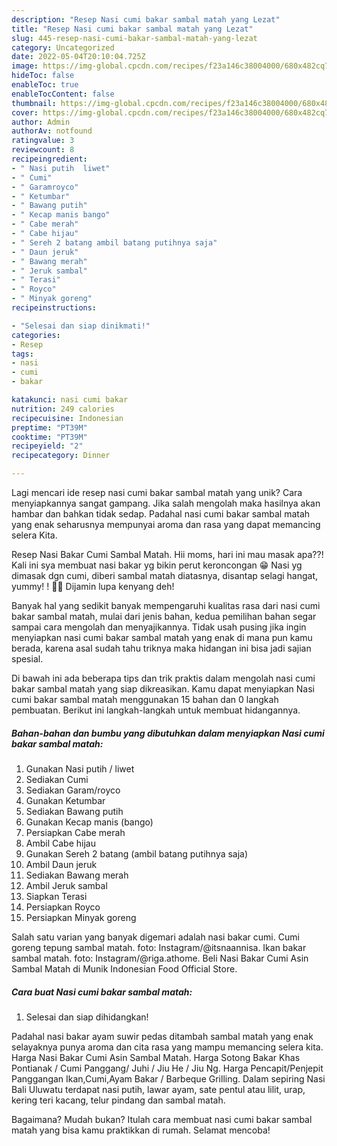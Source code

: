 ```yaml
---
description: "Resep Nasi cumi bakar sambal matah yang Lezat"
title: "Resep Nasi cumi bakar sambal matah yang Lezat"
slug: 445-resep-nasi-cumi-bakar-sambal-matah-yang-lezat
category: Uncategorized
date: 2022-05-04T20:10:04.725Z
image: https://img-global.cpcdn.com/recipes/f23a146c38004000/680x482cq70/nasi-cumi-bakar-sambal-matah-foto-resep-utama.jpg
hideToc: false
enableToc: true
enableTocContent: false
thumbnail: https://img-global.cpcdn.com/recipes/f23a146c38004000/680x482cq70/nasi-cumi-bakar-sambal-matah-foto-resep-utama.jpg
cover: https://img-global.cpcdn.com/recipes/f23a146c38004000/680x482cq70/nasi-cumi-bakar-sambal-matah-foto-resep-utama.jpg
author: Admin
authorAv: notfound
ratingvalue: 3
reviewcount: 8
recipeingredient:
- " Nasi putih  liwet"
- " Cumi"
- " Garamroyco"
- " Ketumbar"
- " Bawang putih"
- " Kecap manis bango"
- " Cabe merah"
- " Cabe hijau"
- " Sereh 2 batang ambil batang putihnya saja"
- " Daun jeruk"
- " Bawang merah"
- " Jeruk sambal"
- " Terasi"
- " Royco"
- " Minyak goreng"
recipeinstructions:

- "Selesai dan siap dinikmati!"
categories:
- Resep
tags:
- nasi
- cumi
- bakar

katakunci: nasi cumi bakar 
nutrition: 249 calories
recipecuisine: Indonesian
preptime: "PT39M"
cooktime: "PT39M"
recipeyield: "2"
recipecategory: Dinner

---
```





Lagi mencari ide resep nasi cumi bakar sambal matah yang unik? Cara menyiapkannya sangat gampang. Jika salah mengolah maka hasilnya akan hambar dan bahkan tidak sedap. Padahal nasi cumi bakar sambal matah yang enak seharusnya mempunyai aroma dan rasa yang dapat memancing selera Kita.





Resep Nasi Bakar Cumi Sambal Matah. Hii moms, hari ini mau masak apa??! Kali ini sya membuat nasi bakar yg bikin perut keroncongan 😁 Nasi yg dimasak dgn cumi, diberi sambal matah diatasnya, disantap selagi hangat, yummy! ! 🤤🤤 Dijamin lupa kenyang deh!

Banyak hal yang sedikit banyak mempengaruhi kualitas rasa dari nasi cumi bakar sambal matah, mulai dari jenis bahan, kedua pemilihan bahan segar sampai cara mengolah dan menyajikannya. Tidak usah pusing jika ingin menyiapkan nasi cumi bakar sambal matah yang enak di mana pun kamu berada, karena asal sudah tahu triknya maka hidangan ini bisa jadi sajian spesial.






Di bawah ini ada beberapa tips dan trik praktis dalam mengolah nasi cumi bakar sambal matah yang siap dikreasikan. Kamu dapat menyiapkan Nasi cumi bakar sambal matah menggunakan 15 bahan dan 0 langkah pembuatan. Berikut ini langkah-langkah untuk membuat hidangannya.

<!--inarticleads1-->

##### Bahan-bahan dan bumbu yang dibutuhkan dalam menyiapkan Nasi cumi bakar sambal matah:

1. Gunakan  Nasi putih / liwet
1. Sediakan  Cumi
1. Sediakan  Garam/royco
1. Gunakan  Ketumbar
1. Sediakan  Bawang putih
1. Gunakan  Kecap manis (bango)
1. Persiapkan  Cabe merah
1. Ambil  Cabe hijau
1. Gunakan  Sereh 2 batang (ambil batang putihnya saja)
1. Ambil  Daun jeruk
1. Sediakan  Bawang merah
1. Ambil  Jeruk sambal
1. Siapkan  Terasi
1. Persiapkan  Royco
1. Persiapkan  Minyak goreng


Salah satu varian yang banyak digemari adalah nasi bakar cumi. Cumi goreng tepung sambal matah. foto: Instagram/@itsnaannisa. Ikan bakar sambal matah. foto: Instagram/@riga.athome. Beli Nasi Bakar Cumi Asin Sambal Matah di Munik Indonesian Food Official Store. 

<!--inarticleads2-->

##### Cara buat Nasi cumi bakar sambal matah:


1. Selesai dan siap dihidangkan!

Padahal nasi bakar ayam suwir pedas ditambah sambal matah yang enak selayaknya punya aroma dan cita rasa yang mampu memancing selera kita. Harga Nasi Bakar Cumi Asin Sambal Matah. Harga Sotong Bakar Khas Pontianak / Cumi Panggang/ Juhi / Jiu He / Jiu Ng. Harga Pencapit/Penjepit Panggangan Ikan,Cumi,Ayam Bakar / Barbeque Grilling. Dalam sepiring Nasi Bali Uluwatu terdapat nasi putih, lawar ayam, sate pentul atau lilit, urap, kering teri kacang, telur pindang dan sambal matah. 

Bagaimana? Mudah bukan? Itulah cara membuat nasi cumi bakar sambal matah yang bisa kamu praktikkan di rumah. Selamat mencoba!
